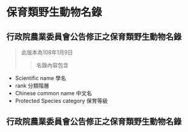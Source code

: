 # 保育類野生動物名錄

## 行政院農業委員會公告修正之保育類野生動物名錄

  >此版本為108年1月9日
  >>名錄內容包含
  + Scientific name 學名
  + rank 分類階層
  + Chinese common name 中文名
  + Protected Species category 保育等級
  
## 行政院農業委員會公告修正之保育類野生動物名錄
